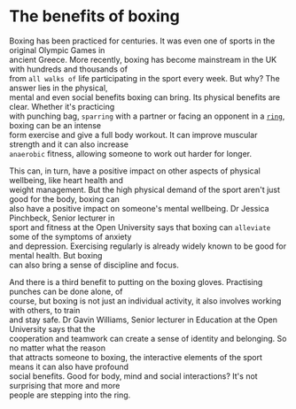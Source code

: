 # The benefits of boxing

Boxing has been practiced for centuries. It was even one of sports in the original Olympic Games in  
ancient Greece. More recently, boxing has become mainstream in the UK with hundreds and thousands of  
from `all walks of` life participating in the sport every week. But why? The answer lies in the physical,  
mental and even social benefits boxing can bring. Its physical benefits are clear. Whether it's practicing  
with punching bag, `sparring` with a partner or facing an opponent in a [`ring`](https://www.oxfordlearnersdictionaries.com/us/definition/english/ring1_1?q=ring), boxing can be an intense  
form exercise and give a full body workout. It can improve muscular strength and it can also increase  
`anaerobic` fitness, allowing someone to work out harder for longer.  

This can, in turn, have a positive impact on other aspects of physical wellbeing, like heart health and  
weight management. But the high physical demand of the sport aren't just good for the body, boxing can  
also have a positive impact on someone's mental wellbeing. Dr Jessica Pinchbeck, Senior lecturer in  
sport and fitness at the Open University says that boxing can `alleviate` some of the symptoms of anxiety  
and depression. Exercising regularly is already widely known to be good for mental health. But boxing  
can also bring a sense of discipline and focus.  

And there is a third benefit to putting on the boxing gloves. Practising punches can be done alone, of  
course, but boxing is not just an individual activity, it also involves working with others, to train  
and stay safe. Dr Gavin Williams, Senior lecturer in Education at the Open University says that the  
cooperation and teamwork can create a sense of identity and belonging. So no matter what the reason  
that attracts someone to boxing, the interactive elements of the sport means it can also have profound  
social benefits. Good for body, mind and social interactions? It's not surprising that more and more  
people are stepping into the ring.
